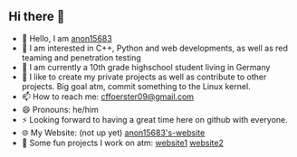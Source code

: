 ## Hi there 👋
- 👋 Hello, I am [anon15683](https://github.com/anon15683)
- 👀 I am interested in C++, Python and web developments, as well as red teaming and penetration testing
- 🌱 I am currently a 10th grade highschool student living in Germany
- 💞️ I like to create my private projects as well as contribute to other projects. Big goal atm, commit something to the Linux kernel.
- 📫 How to reach me: [cffoerster09@gmail.com](mailto:cffoerster09@gmail.com)
- 😄 Pronouns: he/him
- ⚡ Looking forward to having a great time here on github with everyone.
- 🌐 My Website: (not up yet) [anon15683's-website](https://anon-chris.tech)
- 🤣 Some fun projects I work on atm: [website1](http://swaag-server.liveblog365.com) [website2](http://mike-oxlong.great-site.net)
